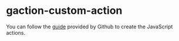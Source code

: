 # gaction-custom-action

You can follow the [guide](https://docs.github.com/en/free-pro-team@latest/actions/creating-actions/creating-a-javascript-action) provided by Github to create the JavaScript actions.